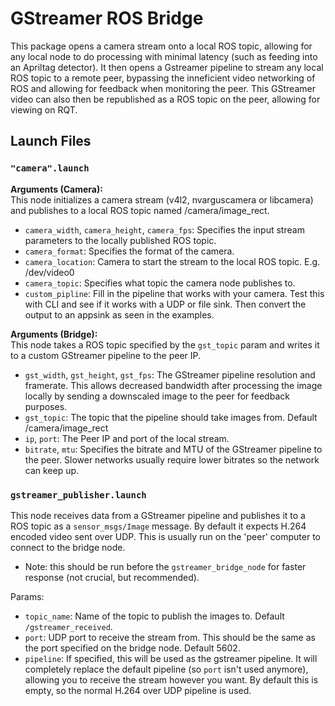 # GStreamer ROS Bridge
This package opens a camera stream onto a local ROS topic, allowing for any local node to do processing with minimal latency (such as feeding into an Apriltag detector). It then opens a Gstreamer pipeline to stream any local ROS topic to a remote peer, bypassing the inneficient video networking of ROS and allowing for feedback when monitoring the peer. This GStreamer video can also then be republished as a ROS topic on the peer, allowing for viewing on RQT.

## Launch Files

### `"camera".launch`
**Arguments (Camera):** \
This node initializes a camera stream (v4l2, nvarguscamera or libcamera) and publishes to a local ROS topic named /camera/image_rect.

- `camera_width`, `camera_height`, `camera_fps`: Specifies the input stream parameters to the locally published ROS topic.
- `camera_format`: Specifies the format of the camera.
- `camera_location`: Camera to start the stream to the local ROS topic. E.g. /dev/video0
- `camera_topic`: Specifies what topic the camera node publishes to. 
- `custom_pipline`: Fill in the pipeline that works with your camera. Test this with CLI and see if it works with a UDP or file sink. Then convert the output to an appsink as seen in the examples.

**Arguments (Bridge):** \
This node takes a ROS topic specified by the `gst_topic` param and writes it to a custom GStreamer pipeline to the peer IP.
- `gst_width`, `gst_height`, `gst_fps`: The GStreamer pipeline resolution and framerate. This allows decreased bandwidth after processing the image locally by sending a downscaled image to the peer for feedback purposes.
- `gst_topic`: The topic that the pipeline should take images from. Default /camera/image_rect
- `ip`, `port`: The Peer IP and port of the local stream.
- `bitrate`, `mtu`: Specifies the bitrate and MTU of the GStreamer pipeline to the peer. Slower networks usually require lower bitrates so the network can keep up.

### `gstreamer_publisher.launch`

This node receives data from a GStreamer pipeline and publishes it to a ROS topic as a `sensor_msgs/Image` message.
By default it expects H.264 encoded video sent over UDP. This is usually run on the 'peer' computer to connect to the bridge node.

* Note: this should be run before the `gstreamer_bridge_node` for faster response (not crucial, but recommended).

Params:
- `topic_name`: Name of the topic to publish the images to. Default `/gstreamer_received`.
- `port`: UDP port to receive the stream from. This should be the same as the port specified on the bridge node. Default 5602.
- `pipeline`: If specified, this will be used as the gstreamer pipeline. It will completely replace the default pipeline (so `port` isn't used anymore), allowing you to receive the stream however you want. By default this is empty, so the normal H.264 over UDP pipeline is used.
